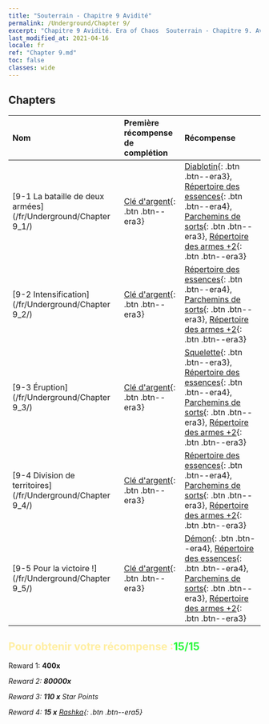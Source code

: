 ```yaml
---
title: "Souterrain - Chapitre 9 Avidité"
permalink: /Underground/Chapter 9/
excerpt: "Chapitre 9 Avidité. Era of Chaos  Souterrain - Chapitre 9. Avidité"
last_modified_at: 2021-04-16
locale: fr
ref: "Chapter 9.md"
toc: false
classes: wide
---
```


## Chapters

  | Nom |  Première récompense de complétion | Récompense |
  |:------------|:------------|:------------| 
  | [9-1 La bataille de deux armées](/fr/Underground/Chapter 9_1/) | [Clé d'argent](/fr/Items/con_693/){: .btn .btn--era3} | [Diablotin](/fr/Items/unt_226/){: .btn .btn--era3}, [Répertoire des essences](/fr/Items/mat_39/){: .btn .btn--era4}, [Parchemins de sorts](/fr/Items/con_694/){: .btn .btn--era3}, [Répertoire des armes +2](/fr/Items/mat_32/){: .btn .btn--era3} |
  | [9-2 Intensification](/fr/Underground/Chapter 9_2/) | [Clé d'argent](/fr/Items/con_693/){: .btn .btn--era3} | [Répertoire des essences](/fr/Items/mat_39/){: .btn .btn--era4}, [Parchemins de sorts](/fr/Items/con_694/){: .btn .btn--era3}, [Répertoire des armes +2](/fr/Items/mat_32/){: .btn .btn--era3} |
  | [9-3 Éruption](/fr/Underground/Chapter 9_3/) | [Clé d'argent](/fr/Items/con_693/){: .btn .btn--era3} | [Squelette](/fr/Items/unt_208/){: .btn .btn--era3}, [Répertoire des essences](/fr/Items/mat_39/){: .btn .btn--era4}, [Parchemins de sorts](/fr/Items/con_694/){: .btn .btn--era3}, [Répertoire des armes +2](/fr/Items/mat_32/){: .btn .btn--era3} |
  | [9-4 Division de territoires](/fr/Underground/Chapter 9_4/) | [Clé d'argent](/fr/Items/con_693/){: .btn .btn--era3} | [Répertoire des essences](/fr/Items/mat_39/){: .btn .btn--era4}, [Parchemins de sorts](/fr/Items/con_694/){: .btn .btn--era3}, [Répertoire des armes +2](/fr/Items/mat_32/){: .btn .btn--era3} |
  | [9-5 Pour la victoire !](/fr/Underground/Chapter 9_5/) | [Clé d'argent](/fr/Items/con_693/){: .btn .btn--era3} | [Démon](/fr/Items/unt_229/){: .btn .btn--era4}, [Répertoire des essences](/fr/Items/mat_39/){: .btn .btn--era4}, [Parchemins de sorts](/fr/Items/con_694/){: .btn .btn--era3}, [Répertoire des armes +2](/fr/Items/mat_32/){: .btn .btn--era3} |


## <span style="color: #ffeea0">Pour obtenir votre récompense :</span><span style="color: #27f73a">15/15</span>

 Reward 1:  **400x** <i class="fas fa-gem"/>

 Reward 2:  **80000x** <i class="fas fa-coins"/>

 Reward 3: **110 x** Star Points

 Reward 4: **15 x** [Rashka](/fr/Items/her_384/){: .btn .btn--era5}

